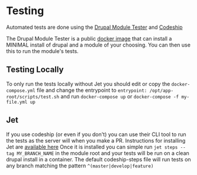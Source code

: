 # Testing

Automated tests are done using the [Drupal Module Tester](https://github.com/ibrows/drupal_module_tester) and [Codeship](https://codeship.com/)

The Drupal Module Tester is a public [docker image](https://hub.docker.com/r/pwcsexperiencecenter/drupal-module-tester/) that can install a MINIMAL install of drupal and a module of your choosing.
You can then use this to run the module's tests.

## Testing Locally

To only run the tests locally without Jet you should edit or copy the `docker-compose.yml` file and change the entrypoint to
`entrypoint: /opt/app-root/scripts/test.sh` and run `docker-compose up` or `docker-compose -f my-file.yml up`

## Jet

If you use codeship (or even if you don't) you can use their CLI tool to run the tests as the server will when you make a PR.
Instructions for installing Jet are [available here](https://documentation.codeship.com/pro/builds-and-configuration/cli/)
Once it is installed you can simple run `jet steps --tag MY_BRANCH_NAME` in the module root and your tests will be run on a clean drupal install in a container.
The default codeship-steps file will run tests on any branch matching the pattern `^(master|develop|feature)`